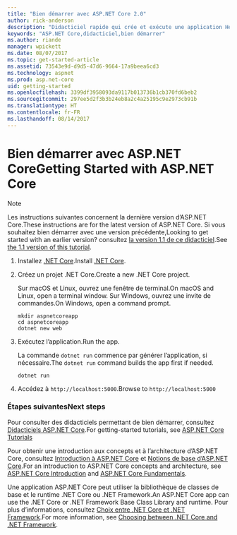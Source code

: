 ```yaml
---
title: "Bien démarrer avec ASP.NET Core 2.0"
author: rick-anderson
description: "Didacticiel rapide qui crée et exécute une application Hello World simple à l’aide d’ASP.NET Core."
keywords: "ASP.NET Core,didacticiel,bien démarrer"
ms.author: riande
manager: wpickett
ms.date: 08/07/2017
ms.topic: get-started-article
ms.assetid: 73543e9d-d9d5-47d6-9664-17a9beea6cd3
ms.technology: aspnet
ms.prod: asp.net-core
uid: getting-started
ms.openlocfilehash: 3399df3958093da9117b013736b1cb370fd6beb2
ms.sourcegitcommit: 297ee5d2f3b3b24eb8a2c4a25195c9e2973cb91b
ms.translationtype: HT
ms.contentlocale: fr-FR
ms.lasthandoff: 08/14/2017
---
```

# <a name="getting-started-with-aspnet-core"></a><span data-ttu-id="84dd3-104">Bien démarrer avec ASP.NET Core</span><span class="sxs-lookup"><span data-stu-id="84dd3-104">Getting Started with ASP.NET Core</span></span>

> [!NOTE]
> <span data-ttu-id="84dd3-105">Les instructions suivantes concernent la dernière version d’ASP.NET Core.</span><span class="sxs-lookup"><span data-stu-id="84dd3-105">These instructions are for the latest version of ASP.NET Core.</span></span> <span data-ttu-id="84dd3-106">Si vous souhaitez bien démarrer avec une version précédente,</span><span class="sxs-lookup"><span data-stu-id="84dd3-106">Looking to get started with an earlier version?</span></span> <span data-ttu-id="84dd3-107">consultez [la version 1.1 de ce didacticiel](xref:getting-started-1.1).</span><span class="sxs-lookup"><span data-stu-id="84dd3-107">See [the 1.1 version of this tutorial](xref:getting-started-1.1).</span></span>

1. <span data-ttu-id="84dd3-108">Installez [.NET Core](https://microsoft.com/net/core/).</span><span class="sxs-lookup"><span data-stu-id="84dd3-108">Install [.NET Core](https://microsoft.com/net/core/).</span></span>

2. <span data-ttu-id="84dd3-109">Créez un projet .NET Core.</span><span class="sxs-lookup"><span data-stu-id="84dd3-109">Create a new .NET Core project.</span></span>

   <span data-ttu-id="84dd3-110">Sur macOS et Linux, ouvrez une fenêtre de terminal.</span><span class="sxs-lookup"><span data-stu-id="84dd3-110">On macOS and Linux, open a terminal window.</span></span> <span data-ttu-id="84dd3-111">Sur Windows, ouvrez une invite de commandes.</span><span class="sxs-lookup"><span data-stu-id="84dd3-111">On Windows, open a command prompt.</span></span>

   ```terminal
   mkdir aspnetcoreapp
   cd aspnetcoreapp
   dotnet new web
   ```
    
4. <span data-ttu-id="84dd3-112">Exécutez l’application.</span><span class="sxs-lookup"><span data-stu-id="84dd3-112">Run the app.</span></span>

   <span data-ttu-id="84dd3-113">La commande `dotnet run` commence par générer l’application, si nécessaire.</span><span class="sxs-lookup"><span data-stu-id="84dd3-113">The `dotnet run` command builds the app first if needed.</span></span>

   ```terminal
   dotnet run
   ```

5. <span data-ttu-id="84dd3-114">Accédez à `http://localhost:5000`.</span><span class="sxs-lookup"><span data-stu-id="84dd3-114">Browse to `http://localhost:5000`</span></span>

### <a name="next-steps"></a><span data-ttu-id="84dd3-115">Étapes suivantes</span><span class="sxs-lookup"><span data-stu-id="84dd3-115">Next steps</span></span>

<span data-ttu-id="84dd3-116">Pour consulter des didacticiels permettant de bien démarrer, consultez [Didacticiels ASP.NET Core](tutorials/index.md).</span><span class="sxs-lookup"><span data-stu-id="84dd3-116">For getting-started tutorials, see [ASP.NET Core Tutorials](tutorials/index.md)</span></span>

<span data-ttu-id="84dd3-117">Pour obtenir une introduction aux concepts et à l’architecture d’ASP.NET Core, consultez [Introduction à ASP.NET Core](index.md) et [Notions de base d’ASP.NET Core](fundamentals/index.md).</span><span class="sxs-lookup"><span data-stu-id="84dd3-117">For an introduction to ASP.NET Core concepts and architecture, see [ASP.NET Core Introduction](index.md) and [ASP.NET Core Fundamentals](fundamentals/index.md).</span></span>

<span data-ttu-id="84dd3-118">Une application ASP.NET Core peut utiliser la bibliothèque de classes de base et le runtime .NET Core ou .NET Framework.</span><span class="sxs-lookup"><span data-stu-id="84dd3-118">An ASP.NET Core app can use the .NET Core or .NET Framework Base Class Library and runtime.</span></span> <span data-ttu-id="84dd3-119">Pour plus d’informations, consultez [Choix entre .NET Core et .NET Framework](https://docs.microsoft.com/dotnet/articles/standard/choosing-core-framework-server).</span><span class="sxs-lookup"><span data-stu-id="84dd3-119">For more information, see [Choosing between .NET Core and .NET Framework](https://docs.microsoft.com/dotnet/articles/standard/choosing-core-framework-server).</span></span>
